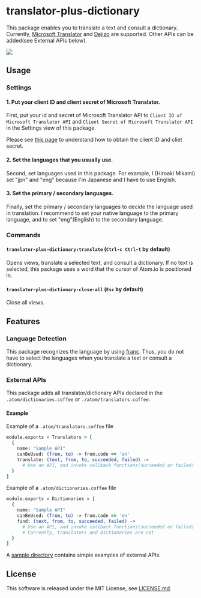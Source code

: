 # translator-plus-dictionary
This package enables you to translate a text and consult a dictionary. Currently, [Microsoft Translator](https://www.microsoft.com/en-us/translator/default.aspx) and [Dejizo](https://dejizo.jp/dev/) are supported. Other APIs can be added(see External APIs below).

![](http://hiroakimikami.github.io/atom-translator-plus-dictionary/screenshot.gif)

## Usage
### Settings
#### 1. Put your client ID and client secret of Microsoft Translator.
First, put your id and secret of Microsoft Translator API to `Client ID of Microsoft Translator API` and `Client Secret of Microsoft Translator API` in the Settings view of this package.

Please see [this page](https://www.microsoft.com/en-us/translator/getstarted.aspx) to understand how to obtain the client ID and cliet secret.

#### 2. Set the languages that you usually use.
Second, set languages used in this package.
For example, I (Hiroaki Mikami) set "jpn" and "eng" because I'm Japanese and I have to use English.

#### 3. Set the primary / secondary languages.
Finally, set the primary / secondary languages to decide the language used in translation.
I recommend to set your native language to the primary language, and to set "eng"(English) to the secondary language.

### Commands
#### `translator-plus-dictionary:translate` (`Ctrl-c Ctrl-t` by default)
Opens views, translate a selected text, and consult a dictionary. If no text is selected, this package uses a word that the cursor of Atom.io is positioned in.

#### `translator-plus-dictionary:close-all` (`Esc` by default)
Close all views.

## Features
### Language Detection
This package recognizes the language by using [franc](https://github.com/wooorm/franc). Thus, you do not have to select the languages when you translate a text or consult a dictionary.

### External APIs
This package adds all translator/dictionary APIs declared in the `.atom/dictionaries.coffee` or `./atom/translators.coffee`.

#### Example
Example of a `.atom/translators.coffee` file
```CoffeeScript:translators.coffee
module.exports = Translators = [
  {
    name: "Sample API"
    canBeUsed: (from, to) -> from.code == 'en'
    translate: (text, from, to, succeeded, failed) ->
      # Use an API, and invoke callback functions(succeeded or failed)
  }
]
```

Example of a `.atom/dictionaries.coffee` file
```CoffeeScript:dictionaries.coffee
module.exports = Dictionaries = [
  {
    name: "Sample API"
    canBeUsed: (from, to) -> from.code == 'en'
    find: (text, from, to, succeeded, failed) ->
      # Use an API, and invoke callback functions(succeeded or failed)
      # Currently, translators and dictionaries are not
  }
]
```

A [sample directory](./sample) contains simple examples of external APIs.

## License
This software is released under the MIT License, see [LICENSE.md](LICENSE.md).
